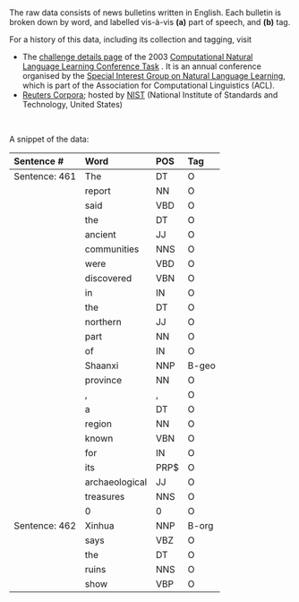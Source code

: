 <br>

The raw data consists of news bulletins written in English.  Each bulletin is broken down by word, and labelled vis-à-vis <b>(a)</b> part of speech, and <b>(b)</b> tag.  

For a history of this data, including its collection and tagging, visit<ul><li>The <a href='https://www.clips.uantwerpen.be/conll2003/ner/'>challenge details page</a> of the 2003 <a href='https://conll.org'>Computational Natural Language Learning Conference Task</a> .  It is an annual conference organised by the <a href='https://www.signll.org'>Special Interest Group on Natural Language Learning</a>, which is part of the Association for Computational Linguistics (ACL).</li><li><a href='https://trec.nist.gov/data/reuters/reuters.html'>Reuters Corpora</a>; hosted by <a href='https://www.nist.gov/'>NIST</a> (National Institute of Standards and Technology, United States)</li></ul>

<br>

A snippet of the data:<br>


| Sentence #    | Word           | POS  | Tag   |
|:--------------|:---------------|:-----|:------|
| Sentence: 461 | The            | DT   | O     |
| &nbsp;        | report         | NN   | O     |
| &nbsp;        | said           | VBD  | O     |
| &nbsp;        | the            | DT   | O     |
| &nbsp;        | ancient        | JJ   | O     |
| &nbsp;        | communities    | NNS  | O     |
| &nbsp;        | were           | VBD  | O     |
| &nbsp;        | discovered     | VBN  | O     |
| &nbsp;        | in             | IN   | O     |
| &nbsp;        | the            | DT   | O     |
| &nbsp;        | northern       | JJ   | O     |
| &nbsp;        | part           | NN   | O     |
| &nbsp;        | of             | IN   | O     |
| &nbsp;        | Shaanxi        | NNP  | B-geo |
| &nbsp;        | province       | NN   | O     |
| &nbsp;        | ,              | ,    | O     |
| &nbsp;        | a              | DT   | O     |
| &nbsp;        | region         | NN   | O     |
| &nbsp;        | known          | VBN  | O     |
| &nbsp;        | for            | IN   | O     |
| &nbsp;        | its            | PRP$ | O     |
| &nbsp;        | archaeological | JJ   | O     |
| &nbsp;        | treasures      | NNS  | O     |
| &nbsp;        | 0              | 0    | O     |
| Sentence: 462 | Xinhua         | NNP  | B-org |
| &nbsp;        | says           | VBZ  | O     |
| &nbsp;        | the            | DT   | O     |
| &nbsp;        | ruins          | NNS  | O     |
| &nbsp;        | show           | VBP  | O     |

<br>
<br>

<br>
<br>

<br>
<br>

<br>
<br>